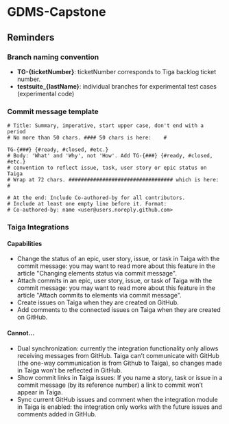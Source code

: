 # GDMS-Capstone

## Reminders

### Branch naming convention
- **TG-{ticketNumber}**: ticketNumber corresponds to Tiga backlog ticket number. 
- **testsuite_{lastName}**: individual branches for experimental test cases (experimental code)

### Commit message template
```
# Title: Summary, imperative, start upper case, don't end with a period
# No more than 50 chars. #### 50 chars is here:    #

TG-{###} {#ready, #closed, #etc.}
# Body: 'What' and 'Why', not 'How'. Add TG-{###} {#ready, #closed, #etc.}
# convention to reflect issue, task, user story or epic status on Taiga
# Wrap at 72 chars. ################################## which is here:    #

# At the end: Include Co-authored-by for all contributors. 
# Include at least one empty line before it. Format: 
# Co-authored-by: name <user@users.noreply.github.com>
```


### Taiga Integrations
#### Capabilities
- Change the status of an epic, user story, issue, or task in Taiga with the commit message: you may want to read more about this feature in the article "Changing elements status via commit message".
- Attach commits in an epic, user story, issue, or task of Taiga with the commit message: you may want to read more about this feature in the article "Attach commits to elements via commit message".
- Create issues on Taiga when they are created on GitHub.
- Add comments to the connected issues on Taiga when they are created on GitHub.

#### Cannot...
- Dual synchronization: currently the integration functionality only allows receiving messages from GitHub. Taiga can’t communicate with GitHub (the one-way communication is from Github to Taiga), so changes made in Taiga won’t be reflected in GitHub.
- Show commit links in Taiga issues: If you name a story, task or issue in a commit message (by its reference number) a link to commit won’t appear in Taiga.
- Sync current GitHub issues and comment when the integration module in Taiga is enabled: the integration only works with the future issues and comments added in GitHub.
